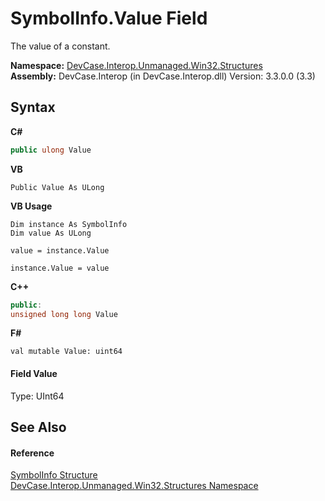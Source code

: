 # SymbolInfo.Value Field
 

The value of a constant.

**Namespace:**&nbsp;<a href="N_DevCase_Interop_Unmanaged_Win32_Structures">DevCase.Interop.Unmanaged.Win32.Structures</a><br />**Assembly:**&nbsp;DevCase.Interop (in DevCase.Interop.dll) Version: 3.3.0.0 (3.3)

## Syntax

**C#**<br />
``` C#
public ulong Value
```

**VB**<br />
``` VB
Public Value As ULong
```

**VB Usage**<br />
``` VB Usage
Dim instance As SymbolInfo
Dim value As ULong

value = instance.Value

instance.Value = value
```

**C++**<br />
``` C++
public:
unsigned long long Value
```

**F#**<br />
``` F#
val mutable Value: uint64
```


#### Field Value
Type: UInt64

## See Also


#### Reference
<a href="T_DevCase_Interop_Unmanaged_Win32_Structures_SymbolInfo">SymbolInfo Structure</a><br /><a href="N_DevCase_Interop_Unmanaged_Win32_Structures">DevCase.Interop.Unmanaged.Win32.Structures Namespace</a><br />